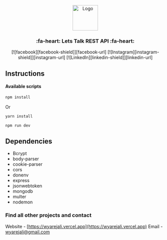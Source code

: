<p align="center">
<img src="https://wyarejali.vercel.app/_next/image?url=%2F_next%2Fstatic%2Fmedia%2Ffavicon.748daa43.png&w=384&q=75" alt="Logo" width="80" height="80">
</p>

<h3 align="center">:fa-heart: Lets Talk REST API :fa-heart:</h3>
<p align="center">
[![facebook][facebook-shield]][facebook-url] [![Instagram][instagram-shield]][instagram-url] [![LinkedIn][linkedin-shield]][linkedin-url]
</p>

<!-- Instruction -->

## Instructions

#### Available scripts

```bash
npm install
```

Or

```bash
yarn install
```

```bash
npm run dev
```

## Dependencies

- Bcrypt
- body-parser
- cookie-parser
- cors
- donenv
- express
- jsonwebtoken
- mongodb
- multer
- nodemon

### Find all other projects and contact

Website - [https://wyarejali.vercel.app](https://wyarejali.vercel.app)
Email - [wyarejali@gmail.com](mailto:wyarejali@gmail.com)

<!-- MARKDOWN LINKS & IMAGES -->

[facebook-shield]: https://img.shields.io/badge/-Facebook-black.svg?style=flat-square&logo=facebook&color=555&logoColor=white
[facebook-url]: https://facebook.com/wyarejali
[instagram-shield]: https://img.shields.io/badge/-Instagram-black.svg?style=flat-square&logo=instagram&color=555&logoColor=white
[instagram-url]: https://instagram.com/wyarejali
[linkedin-shield]: https://img.shields.io/badge/-LinkedIn-black.svg?style=flat-square&logo=linkedin&colorB=555
[linkedin-url]: https://linkedin.com/in/wyarejali
